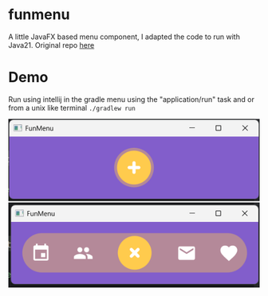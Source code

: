 # funmenu
A little JavaFX based menu component, I adapted the code to run with Java21. Original repo [here](https://github.com/HanSolo/funmenu)

# Demo
Run using intellij in the gradle menu using the "application/run" task and or from a unix like terminal `./gradlew run` 

![one](1.png)
![two](2.png)
